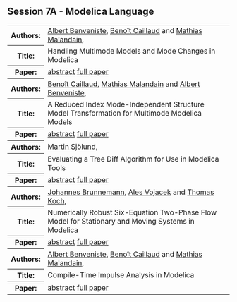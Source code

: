 ## Session 7A - Modelica Language
<table>
<tr><th>Authors:</th>
<td>
<a href="/proceedings/authors/AlbertBenveniste">Albert Benveniste</a>, <a href="/proceedings/authors/BenoitCaillaud">Benoît Caillaud</a> and <a href="/proceedings/authors/MathiasMalandain">Mathias Malandain</a>, </td>
</tr>
<tr><th>Title:</th>
<td>Handling Multimode Models and Mode Changes in Modelica</td>
</tr>
<tr><th>Paper:</th>
<td><a href="/abstracts/abstract_7A_1">abstract</a> <a href="/proceedings/papers/Modelica2021session7A_paper1.pdf">full paper</a></td>
</tr>
<tr><th>Authors:</th>
<td>
<a href="/proceedings/authors/BenoitCaillaud">Benoît Caillaud</a>, <a href="/proceedings/authors/MathiasMalandain">Mathias Malandain</a> and <a href="/proceedings/authors/AlbertBenveniste">Albert Benveniste</a>, </td>
</tr>
<tr><th>Title:</th>
<td>A Reduced Index Mode-Independent Structure Model Transformation for Multimode Modelica Models</td>
</tr>
<tr><th>Paper:</th>
<td><a href="/abstracts/abstract_7A_2">abstract</a> <a href="/proceedings/papers/Modelica2021session7A_paper2.pdf">full paper</a></td>
</tr>
<tr><th>Authors:</th>
<td>
<a href="/proceedings/authors/MartinSjolund">Martin Sjölund</a>, </td>
</tr>
<tr><th>Title:</th>
<td>Evaluating a Tree Diff Algorithm for Use in Modelica Tools</td>
</tr>
<tr><th>Paper:</th>
<td><a href="/abstracts/abstract_7A_3">abstract</a> <a href="/proceedings/papers/Modelica2021session7A_paper3.pdf">full paper</a></td>
</tr>
<tr><th>Authors:</th>
<td>
<a href="/proceedings/authors/JohannesBrunnemann">Johannes Brunnemann</a>, <a href="/proceedings/authors/AlesVojacek">Ales Vojacek</a> and <a href="/proceedings/authors/ThomasKoch">Thomas Koch</a>, </td>
</tr>
<tr><th>Title:</th>
<td>Numerically Robust Six-Equation Two-Phase Flow Model for Stationary and Moving Systems in Modelica</td>
</tr>
<tr><th>Paper:</th>
<td><a href="/abstracts/abstract_7A_4">abstract</a> <a href="/proceedings/papers/Modelica2021session7A_paper4.pdf">full paper</a></td>
</tr>
<tr><th>Authors:</th>
<td>
<a href="/proceedings/authors/AlbertBenveniste">Albert Benveniste</a>, <a href="/proceedings/authors/BenoitCaillaud">Benoît Caillaud</a> and <a href="/proceedings/authors/MathiasMalandain">Mathias Malandain</a>, </td>
</tr>
<tr><th>Title:</th>
<td>Compile-Time Impulse Analysis in Modelica</td>
</tr>
<tr><th>Paper:</th>
<td><a href="/abstracts/abstract_7A_5">abstract</a> <a href="/proceedings/papers/Modelica2021session7A_paper5.pdf">full paper</a></td>
</tr>
</table>

<br />
